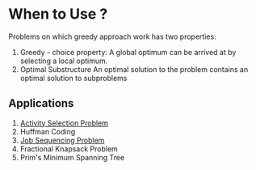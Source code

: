 # When to Use ?

Problems on which greedy approach work has two properties:
1. Greedy - choice property:
   A global optimum can be arrived at by selecting a local optimum.
2. Optimal Substructure 
   An optimal solution to the problem contains an optimal solution to subproblems

## Applications
1. [Activity Selection Problem](https://github.com/juno-the-programmer/data-structure-javascript/Algorithm/Greedy/activity-selection.js)
2. Huffman Coding
3. [Job Sequencing Problem](https://github.com/juno-the-programmer/data-structure-javascript/Algorithm/Greedy/job-sequencing.js)
4. Fractional Knapsack Problem
5. Prim's Minimum Spanning Tree